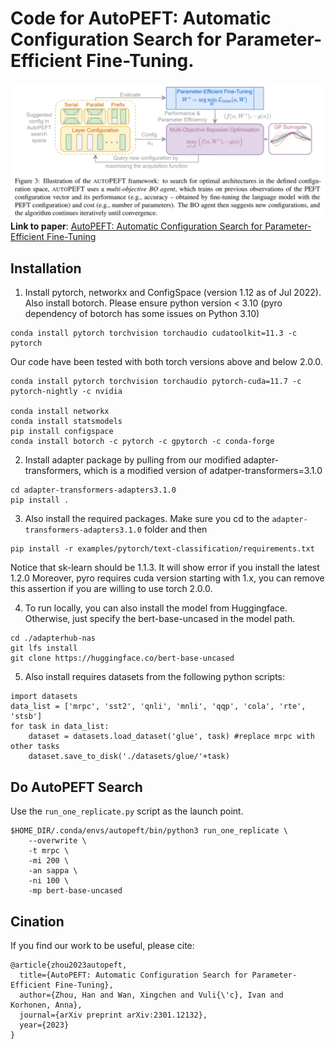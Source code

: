 # Code for AutoPEFT: Automatic Configuration Search for Parameter-Efficient Fine-Tuning.
![AutoPEFT](figs/autopeft.png)
**Link to paper**:
[AutoPEFT: Automatic Configuration Search for Parameter-Efficient Fine-Tuning](https://arxiv.org/abs/2301.12132)
## Installation
1. Install pytorch, networkx and ConfigSpace  (version 1.12 as of Jul 2022). Also install botorch.
Please ensure python version < 3.10 (pyro dependency of botorch has some issues on Python 3.10)
```
conda install pytorch torchvision torchaudio cudatoolkit=11.3 -c pytorch
```
Our code have been tested with both torch versions above and below 2.0.0.
```
conda install pytorch torchvision torchaudio pytorch-cuda=11.7 -c pytorch-nightly -c nvidia

conda install networkx
conda install statsmodels
pip install configspace
conda install botorch -c pytorch -c gpytorch -c conda-forge
```
2. Install adapter package by pulling from our modified adapter-transformers, which is a modified version of adatper-transformers=3.1.0

```
cd adapter-transformers-adapters3.1.0
pip install .
```
3. Also install the required packages. Make sure you cd to the ```adapter-transformers-adapters3.1.0``` folder and then
```
pip install -r examples/pytorch/text-classification/requirements.txt
```
Notice that sk-learn should be 1.1.3. It will show error if you install the latest 1.2.0
Moreover, pyro requires cuda version starting with 1.x, you can remove this assertion if you are willing to use torch 2.0.0.

4. To run locally, you can also install the model from Huggingface. Otherwise, just specify the bert-base-uncased in the model path.
```
cd ./adapterhub-nas
git lfs install
git clone https://huggingface.co/bert-base-uncased
```
5. Also install requires datasets from the following python scripts:
```
import datasets
data_list = ['mrpc', 'sst2', 'qnli', 'mnli', 'qqp', 'cola', 'rte', 'stsb']
for task in data_list:
    dataset = datasets.load_dataset('glue', task) #replace mrpc with other tasks
    dataset.save_to_disk('./datasets/glue/'+task)
```

## Do AutoPEFT Search
Use the ```run_one_replicate.py``` script as the launch point. 
```
$HOME_DIR/.conda/envs/autopeft/bin/python3 run_one_replicate \
    --overwrite \
    -t mrpc \
    -mi 200 \
    -an sappa \
    -ni 100 \
    -mp bert-base-uncased
```

## Cination
If you find our work to be useful, please cite:
```
@article{zhou2023autopeft,
  title={AutoPEFT: Automatic Configuration Search for Parameter-Efficient Fine-Tuning},
  author={Zhou, Han and Wan, Xingchen and Vuli{\'c}, Ivan and Korhonen, Anna},
  journal={arXiv preprint arXiv:2301.12132},
  year={2023}
}
```
